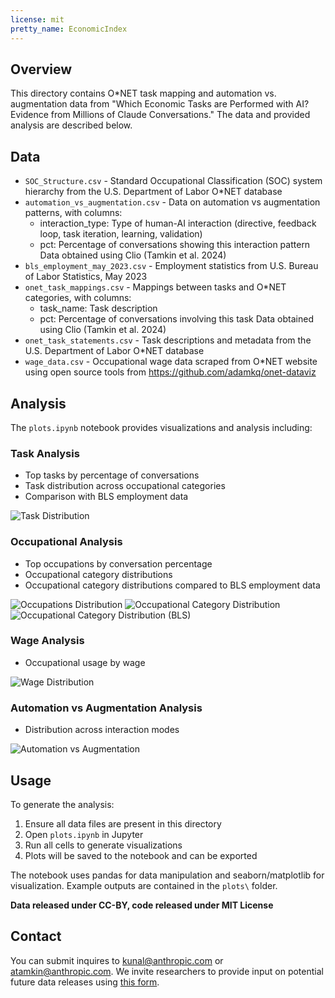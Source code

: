 ```yaml
---
license: mit
pretty_name: EconomicIndex
---
```

## Overview
This directory contains O*NET task mapping and automation vs. augmentation data from "Which Economic Tasks are Performed with AI? Evidence from Millions of Claude Conversations." The data and provided analysis are described below.

## Data

- `SOC_Structure.csv` - Standard Occupational Classification (SOC) system hierarchy from the U.S. Department of Labor O*NET database
- `automation_vs_augmentation.csv` - Data on automation vs augmentation patterns, with columns:
  - interaction_type: Type of human-AI interaction (directive, feedback loop, task iteration, learning, validation)
  - pct: Percentage of conversations showing this interaction pattern
  Data obtained using Clio (Tamkin et al. 2024)
- `bls_employment_may_2023.csv` - Employment statistics from U.S. Bureau of Labor Statistics, May 2023
- `onet_task_mappings.csv` - Mappings between tasks and O*NET categories, with columns:
  - task_name: Task description
  - pct: Percentage of conversations involving this task
  Data obtained using Clio (Tamkin et al. 2024)
- `onet_task_statements.csv` - Task descriptions and metadata from the U.S. Department of Labor O*NET database
- `wage_data.csv` - Occupational wage data scraped from O*NET website using open source tools from https://github.com/adamkq/onet-dataviz

## Analysis

The `plots.ipynb` notebook provides visualizations and analysis including:

### Task Analysis
- Top tasks by percentage of conversations
- Task distribution across occupational categories
- Comparison with BLS employment data

![Task Distribution](plots/task_distribution.png)

### Occupational Analysis  
- Top occupations by conversation percentage
- Occupational category distributions
- Occupational category distributions compared to BLS employment data

![Occupations Distribution](plots/occupations_distribution.png)
![Occupational Category Distribution](plots/occupational_category_distribution.png)
![Occupational Category Distribution (BLS)](plots/occupational_category_distribution_bls.png)

### Wage Analysis
- Occupational usage by wage

![Wage Distribution](plots/wage_distribution.png)

### Automation vs Augmentation Analysis
- Distribution across interaction modes

![Automation vs Augmentation](plots/automation_vs_augmentation.png)

## Usage
To generate the analysis:

1. Ensure all data files are present in this directory
2. Open `plots.ipynb` in Jupyter
3. Run all cells to generate visualizations
4. Plots will be saved to the notebook and can be exported

The notebook uses pandas for data manipulation and seaborn/matplotlib for visualization. Example outputs are contained in the `plots\` folder.

**Data released under CC-BY, code released under MIT License**

## Contact
You can submit inquires to kunal@anthropic.com or atamkin@anthropic.com. We invite researchers to provide input on potential future data releases using [this form](https://docs.google.com/forms/d/e/1FAIpQLSfDEdY-mT5lcXPaDSv-0Ci1rSXGlbIJierxkUbNB7_07-kddw/viewform?usp=dialog).